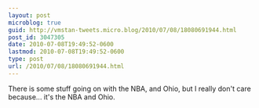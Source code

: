 ```yaml
---
layout: post
microblog: true
guid: http://vmstan-tweets.micro.blog/2010/07/08/18080691944.html
post_id: 3047305
date: 2010-07-08T19:49:52-0600
lastmod: 2010-07-08T19:49:52-0600
type: post
url: /2010/07/08/18080691944.html
---
```

There is some stuff going on with the NBA, and Ohio, but I really don't care because... it's the NBA and Ohio.
